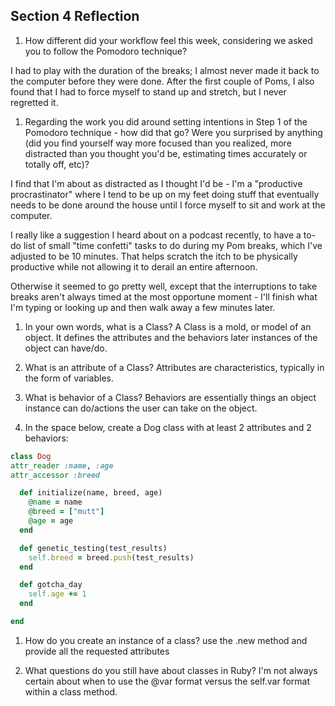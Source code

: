 ## Section 4 Reflection

1. How different did your workflow feel this week, considering we asked you to follow the Pomodoro technique?

I had to play with the duration of the breaks; I almost never made it back to the computer before they were done. After the first couple of Poms, I also found that I had to force myself to stand up and stretch, but I never regretted it.

1. Regarding the work you did around setting intentions in Step 1 of the Pomodoro technique - how did that go? Were you surprised by anything (did you find yourself way more focused than you realized, more distracted than you thought you'd be, estimating times accurately or totally off, etc)?

I find that I'm about as distracted as I thought I'd be - I'm a "productive procrastinator" where I tend to be up on my feet doing stuff that eventually needs to be done around the house until I force myself to sit and work at the computer.

I really like a suggestion I heard about on a podcast recently, to have a to-do list of small "time confetti" tasks to do during my Pom breaks, which I've adjusted to be 10 minutes. That helps scratch the itch to be physically productive while not allowing it to derail an entire afternoon.

Otherwise it seemed to go pretty well, except that the interruptions to take breaks aren't always timed at the most opportune moment - I'll finish what I'm typing or looking up and then walk away a few minutes later.

1. In your own words, what is a Class?
A Class is a mold, or model of an object. It defines the attributes and the behaviors later instances of the object can have/do.

1. What is an attribute of a Class?
Attributes are characteristics, typically in the form of variables.

1. What is behavior of a Class?
Behaviors are essentially things an object instance can do/actions the user can take on the object.

1. In the space below, create a Dog class with at least 2 attributes and 2 behaviors:

```rb
class Dog
attr_reader :name, :age
attr_accessor :breed

  def initialize(name, breed, age)
    @name = name
    @breed = ["mutt"]
    @age = age
  end

  def genetic_testing(test_results)
    self.breed = breed.push(test_results)
  end

  def gotcha_day
    self.age += 1
  end

end

```

1. How do you create an instance of a class?
use the .new method and provide all the requested attributes

1. What questions do you still have about classes in Ruby?
I'm not always certain about when to use the @var format versus the self.var format within a class method.
